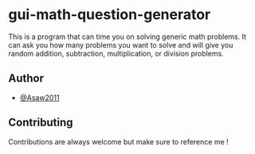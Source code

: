 

# gui-math-question-generator

This is a program that can time you on solving generic math problems. It can ask you how many problems you want to solve and will give you random addition, subtraction, multiplication, or division problems.


## Author

- [@Asaw2011](https://www.github.com/Asaw2011)


## Contributing

Contributions are always welcome but make sure to reference me !




